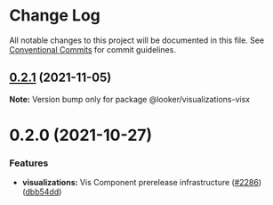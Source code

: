 # Change Log

All notable changes to this project will be documented in this file.
See [Conventional Commits](https://conventionalcommits.org) for commit guidelines.

## [0.2.1](https://github.com/looker-open-source/components/compare/@looker/visualizations-visx@0.2.0...@looker/visualizations-visx@0.2.1) (2021-11-05)

**Note:** Version bump only for package @looker/visualizations-visx





# 0.2.0 (2021-10-27)


### Features

* **visualizations:** Vis Component prerelease infrastructure ([#2286](https://github.com/looker-open-source/components/issues/2286)) ([dbb54dd](https://github.com/looker-open-source/components/commit/dbb54dde7a0276fecd1a228818bb48fa406236d9))
